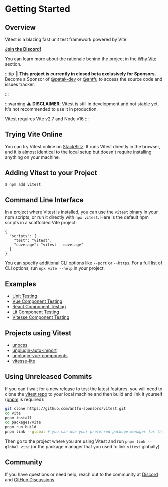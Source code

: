 # Getting Started

## Overview

Vitest is a blazing fast unit test framework powered by Vite.

[**Join the Discord!**](https://discord.com/invite/2zYZNngd7y)

You can learn more about the rationale behind the project in the [Why Vite](./why) section.

:::tip
💖 **This project is currently in closed beta exclusively for Sponsors.**<br>
Become a Sponsor of [@patak-dev](https://github.com/sponsors/patak-dev) or [@antfu](https://github.com/sponsors/antfu) to access the source code and issues tracker.

:::

:::warning
⚠️ **DISCLAIMER**: Vitest is still in development and not stable yet. It's not recommended to use it in production.

Vitest requires Vite v2.7 and Node v16
:::

## Trying Vite Online

You can try Vitest online on [StackBlitz](https://stackblitz.com/edit/node-u5kp1f?file=test%2Fsuite.test.ts). It runs Vitest directly in the browser, and it is almost identical to the local setup but doesn't require installing anything on your machine.

## Adding Vitest to your Project

```bash
$ npm add vitest
```

## Command Line Interface

In a project where Vitest is installed, you can use the `vitest` binary in your npm scripts, or run it directly with `npx vitest`. Here is the default npm scripts in a scaffolded Vite project:

<!-- prettier-ignore -->
```json5
{
  "scripts": {
    "test": "vitest",
    "coverage": "vitest --coverage"
  }
}
```

You can specify additional CLI options like `--port` or `--https`. For a full list of CLI options, run `npx vite --help` in your project.

## Examples

- [Unit Testing](https://github.com/antfu-sponsors/vitest/test/core)
- [Vue Component Testing](https://github.com/antfu-sponsors/vitest/test/vue)
- [React Component Testing](https://github.com/antfu-sponsors/vitest/test/react)
- [Lit Component Testing](https://github.com/antfu-sponsors/vitest/test/lit)
- [Vitesse Component Testing](https://github.com/antfu-sponsors/vitest/test/vitesse)

## Projects using Vitest

- [unocss](https://github.com/antfu/unocss)
- [unplugin-auto-import](https://github.com/antfu/unplugin-auto-import)
- [unplugin-vue-components](https://github.com/antfu/unplugin-vue-components)
- [vitesse-lite](https://github.com/antfu/vitesse-lite)

## Using Unreleased Commits

If you can't wait for a new release to test the latest features, you will need to clone the [vitest repo](https://github.com/antfu-sponsors/vitest) to your local machine and then build and link it yourself ([pnpm](https://pnpm.io/) is required):

```bash
git clone https://github.com/antfu-sponsors/vitest.git
cd vite
pnpm install
cd packages/vite
pnpm run build
pnpm link --global # you can use your preferred package manager for this step
```

Then go to the project where you are using Vitest and run `pnpm link --global vite` (or the package manager that you used to link `vitest` globally).

## Community

If you have questions or need help, reach out to the community at [Discord](https://discord.com/invite/2zYZNngd7y) and [GitHub Discussions](https://github.com/antfu-sponsors/vitest/discussions).
